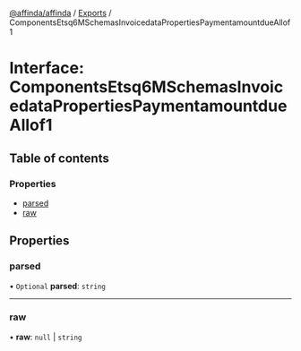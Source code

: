 [@affinda/affinda](../README.md) / [Exports](../modules.md) / ComponentsEtsq6MSchemasInvoicedataPropertiesPaymentamountdueAllof1

# Interface: ComponentsEtsq6MSchemasInvoicedataPropertiesPaymentamountdueAllof1

## Table of contents

### Properties

- [parsed](ComponentsEtsq6MSchemasInvoicedataPropertiesPaymentamountdueAllof1.md#parsed)
- [raw](ComponentsEtsq6MSchemasInvoicedataPropertiesPaymentamountdueAllof1.md#raw)

## Properties

### parsed

• `Optional` **parsed**: `string`

___

### raw

• **raw**: ``null`` \| `string`
